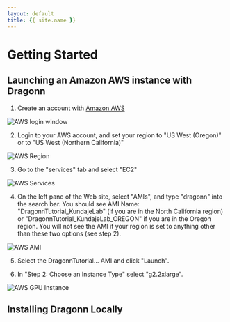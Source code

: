 ```yaml
---
layout: default
title: {{ site.name }}
---
```


# Getting Started 

## Launching an Amazon AWS instance with Dragonn 

1. Create an account with [Amazon AWS](<http://www.aws.amazon.com>)

![AWS login window](https://github.com/annashcherbina/dragonn/blob/gh-pages-jekyll/images/aws_login.png "AWS Login Window")

2. Login to your AWS account, and set your region to "US West (Oregon)" or to "US West (Northern California)"

![AWS Region](https://github.com/annashcherbina/dragonn/blob/gh-pages-jekyll/images/aws_region.png "AWS Select Region")

3. Go to the "services" tab and select "EC2" 

![AWS Services](https://github.com/annashcherbina/dragonn/blob/gh-pages-jekyll/images/aws_services.png "AWS Services")

4. On the left pane of the Web site, select "AMIs", and type "dragonn" into the search bar. You should see AMI Name: "DragonnTutorial_KundajeLab" (if you are in the North California region) 
or "DragonnTutorial_KundajeLab_OREGON" if you are in the Oregon region. You will not see the AMI if your region is set to anything other than these two options (see step 2). 

![AWS AMI](https://github.com/annashcherbina/dragonn/blob/gh-pages-jekyll/images/aws_ami.png "AWS AMI")

5. Select the DragonnTutorial... AMI and click "Launch". 

6. In "Step 2: Choose an Instance Type" select "g2.2xlarge".  

![AWS GPU Instance](https://github.com/annashcherbina/dragonn/blob/gh-pages-jekyll/images/aws_gpuinstance.png "AWS GPU Instance")


## Installing Dragonn Locally 

